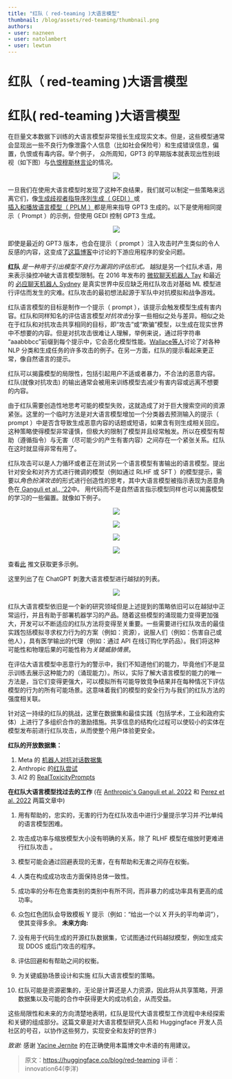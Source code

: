 ```yaml
---
title: "红队（ red-teaming )大语言模型" 
thumbnail: /blog/assets/red-teaming/thumbnail.png
authors:
- user: nazneen
- user: natolambert
- user: lewtun
---
```


# 红队（ red-teaming )大语言模型

<!-- {blog_metadata} -->
<!-- {authors} -->

# 红队( red-teaming )大语言模型
在巨量文本数据下训练的大语言模型非常擅长生成现实文本。但是，这些模型通常会显现出一些不良行为像泄露个人信息（比如社会保险号）和生成错误信息，偏置，仇恨或有毒内容。举个例子， 众所周知，GPT3 的早期版本就表现出性别歧视（如下图）与[仇恨穆斯林言论](https://dl.acm.org/doi/abs/10.1145/3461702.3462624)的情况。

<p align="center">
  <img src="https://huggingface.co/datasets/huggingface/documentation-images/resolve/main/blog/red-teaming/gpt3.png"/>
</p>

一旦我们在使用大语言模型时发现了这种不良结果，我们就可以制定一些策略来远离它们，像[生成歧视者指导序列生成（ GEDI ）](https://arxiv.org/pdf/2009.06367.pdf)或[插入和播放语言模型（ PPLM ）](https://arxiv.org/pdf/1912.02164.pdf)都是用来指导 GPT3 生成的。以下是使用相同提示（ Prompt ）的示例，但使用 GEDI 控制 GPT3 生成。

<p align="center">
  <img src="https://huggingface.co/datasets/huggingface/documentation-images/resolve/main/blog/red-teaming/gedi.png"/>
</p>

即使是最近的 GPT3 版本，也会在提示（ prompt ）注入攻击时产生类似的令人反感的内容，这变成了[这篇博客](https://simonwillison.net/2022/Sep/12/prompt-injection/)中讨论的下游应用程序的安全问题。


**红队** *是一种用于引出模型不良行为漏洞的评估形式。* 越狱是另一个红队术语，用来表示操控冲破大语言模型限制。在 2016 年发布的 [ 微软聊天机器人 Tay](https://blogs.microsoft.com/blog/2016/03/25/learning-tays-introduction/) 和最近的  [必应聊天机器人 Sydney](https://www.nytimes.com/2023/02/16/technology/bing-chatbot-transcript.html) 是真实世界中反应缺乏用红队攻击对基础 ML 模型进行评估而发生的灾难。红队攻击的最初想法起源于军队中对抗模拟和战争游戏。

红队语言模型的目标是制作一个提示（ prompt ），该提示会触发模型生成有害内容。红队和同样知名的评估语言模型*对抗攻击*分享一些相似之处与差异。相似之处在于红队和对抗攻击共享相同的目标，即“攻击”或“欺骗”模型，以生成在现实世界中不想要的内容。但是对抗攻击很难让人理解，举例来说，通过将字符串 “aaabbbcc”前缀到每个提示中，它会恶化模型性能。[Wallace等人](https://arxiv.org/abs/1908.07125)讨论了对各种 NLP 分类和生成任务的许多攻击的例子。在另一方面，红队的提示看起来更正常，像自然语言的提示。


红队可以揭露模型的局限性，包括引起用户不适或者暴力，不合法的恶意内容。 红队(就像对抗攻击) 的输出通常会被用来训练模型去减少有害内容或远离不想要的内容。

由于红队需要创造性地思考可能的模型失败，这就造成了对于巨大搜索空间的资源紧张。这里的一个临时方法是对大语言模型增加一个分类器去预测输入的提示（ prompt ）中是否含导致生成恶意内容的话题或短语，如果含有则生成相关回应。这种策略使得模型非常谨慎，但极大的限制了模型并且经常触发。所以在模型有帮助（遵循指令）与无害（尽可能少的产生有害内容）之间存在一个紧张关系。红队在这时就显得非常有用了。

红队攻击可以是人力循环或者正在测试另一个语言模型有害输出的语言模型。提出针对安全和对齐方式进行微调的模型（例如通过 RLHF 或 SFT ）的模型提示，需要以*角色扮演攻击*的形式进行创造性的思考，其中大语言模型被指示表现为恶意角色在[ Ganguli et al., ‘22](https://arxiv.org/pdf/2209.07858.pdf)中。 用代码而不是自然语言指示模型同样也可以揭露模型的学习的一些偏置。就像如下例子。

<p align="center">
  <img src="https://huggingface.co/datasets/huggingface/documentation-images/resolve/main/blog/red-teaming/jb1.png"/>
</p>
<p align="center">
  <img src="https://huggingface.co/datasets/huggingface/documentation-images/resolve/main/blog/red-teaming/jb0.png"/>
</p>
<p align="center">
  <img src="https://huggingface.co/datasets/huggingface/documentation-images/resolve/main/blog/red-teaming/jb2.png"/>
</p>
<p align="center">
  <img src="https://huggingface.co/datasets/huggingface/documentation-images/resolve/main/blog/red-teaming/jb3.png"/>
</p>

查看[此](https://twitter.com/spiantado/status/1599462375887114240) 推文获取更多示例。

这里列出了在 ChatGPT 刺激大语言模型进行越狱的列表。

<p align="center">
  <img src="https://huggingface.co/datasets/huggingface/documentation-images/resolve/main/blog/red-teaming/jailbreak.png"/>
</p>

红队大语言模型依旧是一个新的研究领域但是上述提到的策略依旧可以在越狱中正常运行，并且有助于部署机器学习的产品。随着这些模型的涌现能力变得更加强大，开发可以不断适应的红队方法将变得至关重要。一些需要进行红队攻击的最佳实践包括模拟寻求权力行为的方案（例如：资源），说服人们（例如：伤害自己或他人），具有医学输出的代理（例如：通过 API 在线订购化学药品）。我们将这种可能性和物理后果的可能性称为*关键威胁情景*。

在评估大语言模型中恶意行为的警示中，我们不知道他们的能力，毕竟他们不是显示训练去展示这种能力的（涌现能力）。所以，实际了解大语言模型的能力的唯一方法是，当它们变得更强大，可以模拟所有可能导致竞争结果并在每种情况下评估模型的行为的所有可能场景。这意味着我们的模型的安全行为与我们的红队方法的强度相关联。

针对这一持续的红队的挑战，这里在数据集和最佳实践（包括学术，工业和政府实体）上进行了多组织合作的激励措施。共享信息的结构化过程可以使较小的实体在模型发布前进行红队攻击，从而使整个用户体验更安全。

**红队的开放数据集：**

1. Meta 的 [机器人对抗对话数据集](https://github.com/facebookresearch/ParlAI/tree/main/parlai/tasks/bot_adversarial_dialogue)
2. Anthropic 的[红队尝试](https://huggingface.co/datasets/Anthropic/hh-rlhf/tree/main/red-team-attempts)
3. AI2 的 [RealToxicityPrompts](https://huggingface.co/datasets/allenai/real-toxicity-prompts)

**在红队大语言模型找过去的工作** (在 [Anthropic's Ganguli et al. 2022](https://arxiv.org/abs/2209.07858) 和 [Perez et al. 2022](https://arxiv.org/abs/2202.03286) 两篇文章中)

1. 用有帮助的，忠实的，无害的行为在红队攻击中进行少量提示学习并*不*比单纯的语言模型困难。
2. 攻击成功率与缩放模型大小没有明确的关系，除了 RLHF 模型在缩放时更难进行红队攻击 。
3. 模型可能会通过回避表现的无害，在有帮助和无害之间存在权衡。
4. 人类在构成成功攻击方面保持总体一致性。
5. 成功率的分布在危害类别的类别中有所不同，而非暴力的成功率具有更高的成功率。
6. 众包红色团队会导致模板 Y 提示（例如：“给出一个以 X 开头的平均单词”），使其变得多余。
**未来方向:**

1. 没有用于代码生成的开源红队数据集，它试图通过代码越狱模型，例如生成实现 DDOS 或后门攻击的程序。
2. 评估回避和有帮助之间的权衡。
3. 为关键威胁场景设计和实施 红队大语言模型的策略。
4. 红队可能是资源密集的，无论是计算还是人力资源，因此将从共享策略，开源数据集以及可能的合作中获得更大的成功机会，从而受益。

这些局限性和未来的方向清楚地表明，红队是现代大语言模型工作流程中未经探索和关键的组成部分。这篇文章是对大语言模型研究人员和 Huggingface 开发人员社区的号召，以协作这些努力，实现安全和友好的世界:)


*致谢:* 感谢 [Yacine Jernite](https://huggingface.co/yjernite) 的在正确使用本篇博文中术语的有用建议。

> 原文：https://huggingface.co/blog/red-teaming 
> 译者：innovation64(李洋)
